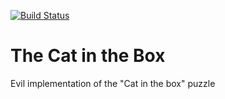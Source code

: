 [![Build Status](https://travis-ci.org/emanuelmch/catbox.svg?branch=master)](https://travis-ci.org/emanuelmch/catbox)

# The Cat in the Box

Evil implementation of the "Cat in the box" puzzle

